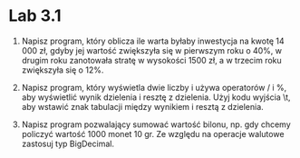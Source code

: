 # Lab 3.1

1. Napisz program, który oblicza ile warta byłaby inwestycja na kwotę 14 000 zł, gdyby jej wartość zwiększyła się w pierwszym roku o 40%, w drugim roku zanotowała stratę w wysokości 1500 zł, a w trzecim roku zwiększyła się o 12%.

2. Napisz program, który wyświetla dwie liczby i używa operatorów / i %, aby wyświetlić wynik dzielenia i resztę z dzielenia. Użyj kodu wyjścia \t, aby wstawić znak tabulacji między wynikiem i resztą z dzielenia.

3. Napisz program pozwalający sumować wartość bilonu, np. gdy chcemy policzyć wartość 1000 monet 10 gr. Ze względu na operacje walutowe zastosuj typ BigDecimal.
